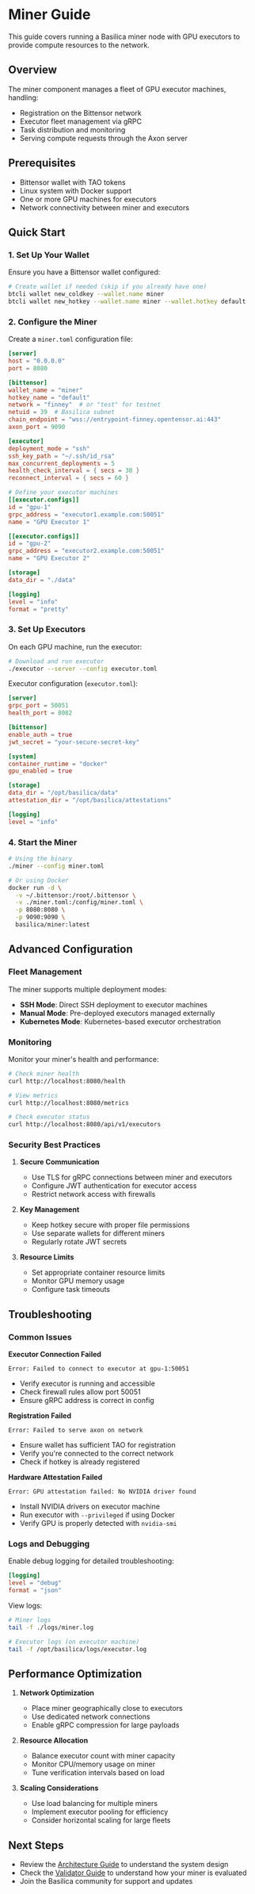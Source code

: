 # Miner Guide

This guide covers running a Basilica miner node with GPU executors to provide compute resources to the network.

## Overview

The miner component manages a fleet of GPU executor machines, handling:
- Registration on the Bittensor network
- Executor fleet management via gRPC
- Task distribution and monitoring
- Serving compute requests through the Axon server

## Prerequisites

- Bittensor wallet with TAO tokens
- Linux system with Docker support
- One or more GPU machines for executors
- Network connectivity between miner and executors

## Quick Start

### 1. Set Up Your Wallet

Ensure you have a Bittensor wallet configured:

```bash
# Create wallet if needed (skip if you already have one)
btcli wallet new_coldkey --wallet.name miner
btcli wallet new_hotkey --wallet.name miner --wallet.hotkey default
```

### 2. Configure the Miner

Create a `miner.toml` configuration file:

```toml
[server]
host = "0.0.0.0"
port = 8080

[bittensor]
wallet_name = "miner"
hotkey_name = "default"
network = "finney"  # or "test" for testnet
netuid = 39  # Basilica subnet
chain_endpoint = "wss://entrypoint-finney.opentensor.ai:443"
axon_port = 9090

[executor]
deployment_mode = "ssh"
ssh_key_path = "~/.ssh/id_rsa"
max_concurrent_deployments = 5
health_check_interval = { secs = 30 }
reconnect_interval = { secs = 60 }

# Define your executor machines
[[executor.configs]]
id = "gpu-1"
grpc_address = "executor1.example.com:50051"
name = "GPU Executor 1"

[[executor.configs]]
id = "gpu-2"
grpc_address = "executor2.example.com:50051"
name = "GPU Executor 2"

[storage]
data_dir = "./data"

[logging]
level = "info"
format = "pretty"
```

### 3. Set Up Executors

On each GPU machine, run the executor:

```bash
# Download and run executor
./executor --server --config executor.toml
```

Executor configuration (`executor.toml`):

```toml
[server]
grpc_port = 50051
health_port = 8082

[bittensor]
enable_auth = true
jwt_secret = "your-secure-secret-key"

[system]
container_runtime = "docker"
gpu_enabled = true

[storage]
data_dir = "/opt/basilica/data"
attestation_dir = "/opt/basilica/attestations"

[logging]
level = "info"
```

### 4. Start the Miner

```bash
# Using the binary
./miner --config miner.toml

# Or using Docker
docker run -d \
  -v ~/.bittensor:/root/.bittensor \
  -v ./miner.toml:/config/miner.toml \
  -p 8080:8080 \
  -p 9090:9090 \
  basilica/miner:latest
```

## Advanced Configuration

### Fleet Management

The miner supports multiple deployment modes:

- **SSH Mode**: Direct SSH deployment to executor machines
- **Manual Mode**: Pre-deployed executors managed externally
- **Kubernetes Mode**: Kubernetes-based executor orchestration


### Monitoring

Monitor your miner's health and performance:

```bash
# Check miner health
curl http://localhost:8080/health

# View metrics
curl http://localhost:8080/metrics

# Check executor status
curl http://localhost:8080/api/v1/executors
```

### Security Best Practices

1. **Secure Communication**
   - Use TLS for gRPC connections between miner and executors
   - Configure JWT authentication for executor access
   - Restrict network access with firewalls

2. **Key Management**
   - Keep hotkey secure with proper file permissions
   - Use separate wallets for different miners
   - Regularly rotate JWT secrets

3. **Resource Limits**
   - Set appropriate container resource limits
   - Monitor GPU memory usage
   - Configure task timeouts

## Troubleshooting

### Common Issues

**Executor Connection Failed**
```
Error: Failed to connect to executor at gpu-1:50051
```
- Verify executor is running and accessible
- Check firewall rules allow port 50051
- Ensure gRPC address is correct in config

**Registration Failed**
```
Error: Failed to serve axon on network
```
- Ensure wallet has sufficient TAO for registration
- Verify you're connected to the correct network
- Check if hotkey is already registered

**Hardware Attestation Failed**
```
Error: GPU attestation failed: No NVIDIA driver found
```
- Install NVIDIA drivers on executor machine
- Run executor with `--privileged` if using Docker
- Verify GPU is properly detected with `nvidia-smi`

### Logs and Debugging

Enable debug logging for detailed troubleshooting:

```toml
[logging]
level = "debug"
format = "json"
```

View logs:
```bash
# Miner logs
tail -f ./logs/miner.log

# Executor logs (on executor machine)
tail -f /opt/basilica/logs/executor.log
```

## Performance Optimization

1. **Network Optimization**
   - Place miner geographically close to executors
   - Use dedicated network connections
   - Enable gRPC compression for large payloads

2. **Resource Allocation**
   - Balance executor count with miner capacity
   - Monitor CPU/memory usage on miner
   - Tune verification intervals based on load

3. **Scaling Considerations**
   - Use load balancing for multiple miners
   - Implement executor pooling for efficiency
   - Consider horizontal scaling for large fleets

## Next Steps

- Review the [Architecture Guide](architecture.md) to understand the system design
- Check the [Validator Guide](validator.md) to understand how your miner is evaluated
- Join the Basilica community for support and updates